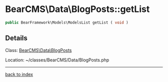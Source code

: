 # BearCMS\Data\BlogPosts::getList

```php
public BearFramework\Models\ModelsList getList ( void )
```

## Details

Class: [BearCMS\Data\BlogPosts](bearcms.data.blogposts.class.md)

Location: ~/classes/BearCMS/Data/BlogPosts.php

---

[back to index](index.md)


